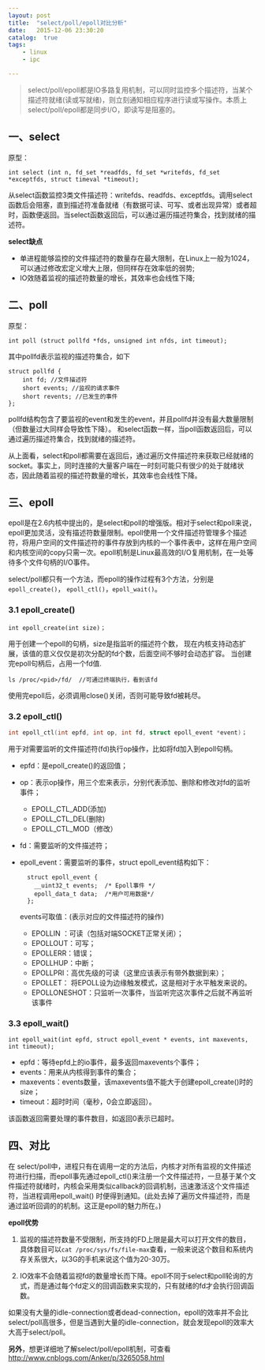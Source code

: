 ```yaml
---
layout: post
title:  "select/poll/epoll对比分析"
date:   2015-12-06 23:30:20
catalog:  true
tags:
    - linux
    - ipc

---
```


> select/poll/epoll都是IO多路复用机制，可以同时监控多个描述符，当某个描述符就绪(读或写就绪)，则立刻通知相应程序进行读或写操作。本质上select/poll/epoll都是同步I/O，即读写是阻塞的。

## 一、select

原型：

    int select (int n, fd_set *readfds, fd_set *writefds, fd_set *exceptfds, struct timeval *timeout);

从select函数监控3类文件描述符：writefds、readfds、exceptfds。调用select函数后会阻塞，直到描述符准备就绪（有数据可读、可写、或者出现异常）或者超时，函数便返回。当select函数返回后，可以通过遍历描述符集合，找到就绪的描述符。


**select缺点**

- 单进程能够监控的文件描述符的数量存在最大限制，在Linux上一般为1024，可以通过修改宏定义增大上限，但同样存在效率低的弱势;
- IO效随着监视的描述符数量的增长，其效率也会线性下降;

## 二、poll

原型：

    int poll (struct pollfd *fds, unsigned int nfds, int timeout);

其中pollfd表示监视的描述符集合，如下

    struct pollfd {
        int fd; //文件描述符
        short events; //监视的请求事件
        short revents; //已发生的事件
    };

pollfd结构包含了要监视的event和发生的event，并且pollfd并没有最大数量限制（但数量过大同样会导致性下降）。 和select函数一样，当poll函数返回后，可以通过遍历描述符集合，找到就绪的描述符。

从上面看，select和poll都需要在返回后，通过遍历文件描述符来获取已经就绪的socket。事实上，同时连接的大量客户端在一时刻可能只有很少的处于就绪状态，因此随着监视的描述符数量的增长，其效率也会线性下降。


## 三、epoll

epoll是在2.6内核中提出的，是select和poll的增强版。相对于select和poll来说，epoll更加灵活，没有描述符数量限制。epoll使用一个文件描述符管理多个描述符，将用户空间的文件描述符的事件存放到内核的一个事件表中，这样在用户空间和内核空间的copy只需一次。epoll机制是Linux最高效的I/O复用机制，在一处等待多个文件句柄的I/O事件。


select/poll都只有一个方法，而epoll的操作过程有3个方法，分别是`epoll_create()`， `epoll_ctl()`，`epoll_wait()`。

### 3.1 epoll_create()

    int epoll_create(int size)；

用于创建一个epoll的句柄，size是指监听的描述符个数， 现在内核支持动态扩展，该值的意义仅仅是初次分配的fd个数，后面空间不够时会动态扩容。 当创建完epoll句柄后，占用一个fd值.

    ls /proc/<pid>/fd/  //可通过终端执行，看到该fd

使用完epoll后，必须调用close()关闭，否则可能导致fd被耗尽。

### 3.2 epoll_ctl()

```CPP
int epoll_ctl(int epfd, int op, int fd, struct epoll_event *event)；
```

用于对需要监听的文件描述符(fd)执行op操作，比如将fd加入到epoll句柄。

- epfd：是epoll_create()的返回值；
- op：表示op操作，用三个宏来表示，分别代表添加、删除和修改对fd的监听事件；
    - EPOLL_CTL_ADD(添加)
    - EPOLL_CTL_DEL(删除)
    - EPOLL_CTL_MOD（修改）
- fd：需要监听的文件描述符；
- epoll_event：需要监听的事件，struct epoll_event结构如下：

        struct epoll_event {
          __uint32_t events;  /* Epoll事件 */
          epoll_data_t data;  /*用户可用数据*/
        };

    events可取值：(表示对应的文件描述符的操作)

    - EPOLLIN ：可读（包括对端SOCKET正常关闭）；
    - EPOLLOUT：可写；
    - EPOLLERR：错误；
    - EPOLLHUP：中断；
    - EPOLLPRI：高优先级的可读（这里应该表示有带外数据到来）；
    - EPOLLET： 将EPOLL设为边缘触发模式，这是相对于水平触发来说的。
    - EPOLLONESHOT：只监听一次事件，当监听完这次事件之后就不再监听该事件

### 3.3 epoll_wait()

    int epoll_wait(int epfd, struct epoll_event * events, int maxevents, int timeout);

- epfd：等待epfd上的io事件，最多返回maxevents个事件；
- events：用来从内核得到事件的集合；
- maxevents：events数量，该maxevents值不能大于创建epoll_create()时的size；
- timeout：超时时间（毫秒，0会立即返回）。

该函数返回需要处理的事件数目，如返回0表示已超时。

## 四、对比

在 select/poll中，进程只有在调用一定的方法后，内核才对所有监视的文件描述符进行扫描，而epoll事先通过epoll_ctl()来注册一个文件描述符，一旦基于某个文件描述符就绪时，内核会采用类似callback的回调机制，迅速激活这个文件描述符，当进程调用epoll_wait() 时便得到通知。(此处去掉了遍历文件描述符，而是通过监听回调的的机制。这正是epoll的魅力所在。)

**epoll优势**

1. 监视的描述符数量不受限制，所支持的FD上限是最大可以打开文件的数目，具体数目可以`cat /proc/sys/fs/file-max`查看，一般来说这个数目和系统内存关系很大，以3G的手机来说这个值为20-30万。

2. IO效率不会随着监视fd的数量增长而下降。epoll不同于select和poll轮询的方式，而是通过每个fd定义的回调函数来实现的，只有就绪的fd才会执行回调函数。


如果没有大量的idle-connection或者dead-connection，epoll的效率并不会比select/poll高很多，但是当遇到大量的idle-connection，就会发现epoll的效率大大高于select/poll。



**另外**，想更详细地了解select/poll/epoll机制，可查看<http://www.cnblogs.com/Anker/p/3265058.html>
